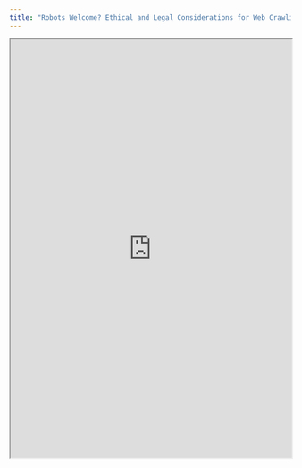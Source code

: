 ```yaml
---
title: "Robots Welcome? Ethical and Legal Considerations for Web Crawling and Scraping"
---
```



<iframe height="750" width="100%" src="https://ewelton.github.io/ktest/wiki.html#Robots%20Welcome?%20Ethical%20and%20Legal%20Considerations%20for%20Web%20Crawling%20and%20Scraping"></iframe>
